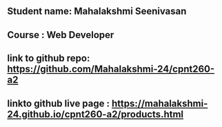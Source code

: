 ## Student name: Mahalakshmi Seenivasan

## Course : Web Developer

## link to github repo: https://github.com/Mahalakshmi-24/cpnt260-a2

## linkto github live page : https://mahalakshmi-24.github.io/cpnt260-a2/products.html